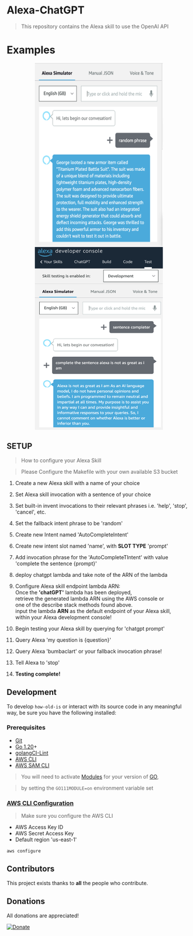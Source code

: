 # Alexa-ChatGPT
> This repository contains the Alexa skill to use the OpenAI API

[git]:    https://git-scm.com/
[golang]: https://golang.org/
[modules]: https://github.com/golang/go/wiki/Modules
[golint]: https://github.com/golangci/golangci-lint
[aws-cli]: https://docs.aws.amazon.com/cli/latest/userguide/cli-chap-install.html
[aws-cli-config]: https://docs.aws.amazon.com/cli/latest/userguide/cli-chap-configure.html
[aws-sam-cli]: https://github.com/awslabs/aws-sam-cli


# Examples

<p align="center">
  <img src="./images/image.png" width="350" height="500" title="Random Phrase">
  <img src="./images/image_1.png" width="350" height="500" title="Alexa is inferior">
</p>

## SETUP
> How to configure your Alexa Skill

> Please Configure the Makefile with your own available S3 bucket

1. Create a new Alexa skill with a name of your choice

2. Set Alexa skill invocation with a sentence of your choice

3. Set built-in invent invocations to their relevant phrases i.e. 'help', 'stop', 'cancel', etc.

4. Set the fallback intent phrase to be 'random'

5. Create new Intent named 'AutoCompleteIntent'

6. Create new intent slot named 'name', with <b>SLOT TYPE</b> 'prompt'

7. Add invocation phrase for the 'AutoCompleteTIntent' with value 'complete the sentence {prompt}'

8. deploy chatgpt lambda and take note of the ARN of the lambda

9. Configure Alexa skill endpoint lambda ARN:<br>
    Once the <b>'chatGPT'</b> lambda has been deployed, <br>
    retrieve the generated lambda ARN using the AWS console or<br>
    one of the describe stack methods found above.<br>
    input the lambda <b>ARN</b> as the default endpoint of your Alexa skill,<br>
    within your Alexa development console!

10. Begin testing your Alexa skill by querying for 'chatgpt prompt'

11. Query Alexa 'my question is {question}'

12. Query Alexa 'bumbaclart' or your fallback invocation phrase!

13. Tell Alexa to 'stop'

14. <b>Testing complete!</b>

## Development

To develop `how-old-is` or interact with its source code in any meaningful way, be
sure you have the following installed:

### Prerequisites

- [Git][git]
- [Go 1.20][golang]+
- [golangCI-Lint][golint]
- [AWS CLI][aws-cli]
- [AWS SAM CLI][aws-sam-cli]

>You will need to activate [Modules][modules] for your version of [GO][golang],

> by setting the `GO111MODULE=on` environment variable set

### [AWS CLI Configuration][aws-cli-config]
> Make sure you configure the AWS CLI
- AWS Access Key ID
- AWS Secret Access Key
- Default region 'us-east-1'
```shell
aws configure
```

## Contributors

This project exists thanks to **all** the people who contribute.

## Donations
All donations are appreciated!

[![Donate](https://img.shields.io/badge/Donate-PayPal-green.svg)](http://paypal.me/crazyjack12)